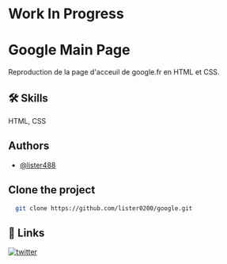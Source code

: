 # Work In Progress


# Google Main Page

Reproduction de la page d'acceuil de google.fr en HTML et CSS.

## 🛠 Skills
HTML, CSS


## Authors

- [@lister488](https://twitter.com/lister_0200)


## Clone the project


```bash
  git clone https://github.com/lister0200/google.git
```


## 🔗 Links

[![twitter](https://img.shields.io/badge/twitter-1DA1F2?style=for-the-badge&logo=twitter&logoColor=white)](https://twitter.com/lister488)

